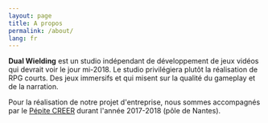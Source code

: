 ```yaml
---
layout: page
title: A propos
permalink: /about/
lang: fr
---
```


**Dual Wielding** est un studio indépendant de développement de jeux vidéos qui devrait voir le jour mi-2018.
Le studio privilégiera plutôt la réalisation de RPG courts. Des jeux immersifs et qui misent sur la qualité du gameplay et de la narration.

Pour la réalisation de notre projet d'entreprise, nous sommes accompagnés
par le [Pépite CREER](http://www.creer.lunam.fr/) durant l'année 2017-2018 (pôle de Nantes).

